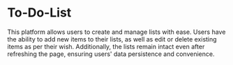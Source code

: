 # To-Do-List
 This platform allows users to create and manage lists with ease. Users have the ability to add new items to their lists, as well as edit or delete existing items as per their wish. Additionally, the lists remain intact even after refreshing the page, ensuring users' data persistence and convenience.
